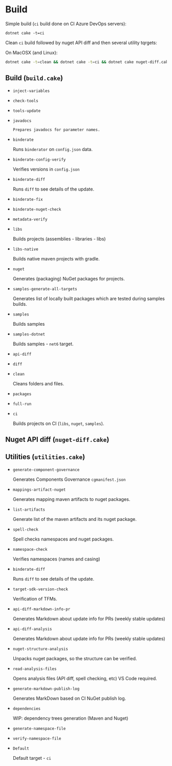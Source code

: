 # Build

Simple build (`ci` build done on CI Azure DevOps servers):

```
dotnet cake -t=ci
```

Clean `ci` build followed by nuget API diff and then several utility tqrgets:

On MacOSX (and Linux):

```bash
dotnet cake -t=clean && dotnet cake -t=ci && dotnet cake nuget-diff.cake && dotnet cake utilities.cake
```

## Build (`build.cake`)

*   `inject-variables`

*   `check-tools`

*   `tools-update`

*   `javadocs`

        Prepares javadocs for parameter names.

*   `binderate`

    Runs `binderator` on `config.json` data.

*   `binderate-config-verify`

    Verifies versions in `config.json`

*   `binderate-diff`

    Runs `diff` to see details of the update.

*   `binderate-fix`

*   `binderate-nuget-check`

*   `metadata-verify`

*   `libs`

    Builds projects (assemblies - libraries - libs)

*   `libs-native`

    Builds native maven projects with gradle.

*   `nuget`

    Generates (packaging) NuGet packages for projects.

*   `samples-generate-all-targets`

    Generates list of locally built packages which are tested during samples builds.

*   `samples`

    Builds samples

*   `samples-dotnet`

    Builds samples - `net6` target.

*   `api-diff`

*   `diff`

*   `clean`

    Cleans folders and files.

*   `packages`

*   `full-run`

*   `ci`

    Builds projects on CI (`libs`, `nuget`, `samples`).

## Nuget API diff (`nuget-diff.cake`)

## Utilities (`utilities.cake`)

*   `generate-component-governance`

    Generates Components Governance `cgmanifest.json`

*   `mappings-artifact-nuget`

    Generates mapping maven artifacts to nuget packages.

*   `list-artifacts`

    Generate list of the maven artifacts and its nuget package.

*   `spell-check`

    Spell checks namespaces and nuget packages.

*   `namespace-check`

    Verifies namespaces (names and casing)

*   `binderate-diff`

    Runs `diff` to see details of the update.

*   `target-sdk-version-check`

    Verification of TFMs.

*   `api-diff-markdown-info-pr`

    Generates Markdown about update info for PRs (weekly stable updates)

*   `api-diff-analysis`

    Generates Markdown about update info for PRs (weekly stable updates)

*   `nuget-structure-analysis`

    Unpacks nuget packages, so the structure can be verified.

*   `read-analysis-files`

    Opens analysis files (API diff, spell checking, etc) VS Code required.

*   `generate-markdown-publish-log`

    Generates MarkDown based on CI NuGet publish log.

*   `dependencies`

    WIP: dependency trees generation (Maven and Nuget)

*   `generate-namespace-file`

*   `verify-namespace-file`

*   `Default`

    Default target - `ci`
